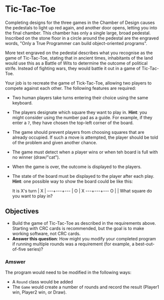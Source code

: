 # Tic-Tac-Toe

Completing designs for the three games in the Chamber of Design causes the pedestals to light up red again, and another door opens, letting you into the final chamber. This chamber has only a single large, broad pedestal. Inscribed on the stone floor in a circle around the pedestal are the engraved words, "Only a True Programmer can build object-oriented programs".

More text engraved on the pedestal describes what you recognise as the game of Tic-Tac-Toe, stating that in ancient times, inhabitants of the land would use this as a Battle of Wits to determine the outcome of political strife. Instead of fighting wars, they would battle it out in a game of Tic-Tac-Toe.

Your job is to recreate the game of Tick-Tac-Toe, allowing two players to compete against each other. The following features are required:

- Two human players take turns entering their choice using the same keyboard.
- The players designate which square they want to play in. **Hint**: you might consider using the number pad as a guide. For example, if they enter a `7`, they have chosen the top-left corner of the board.
- The game should prevent players from choosing squares that are already occupied. If such a move is attempted, the player should be told of the problem and given another chance.
- The game must detect when a player wins or when teh board is full with no winner (draw/"cat").
- When the game is over, the outcome is displayed to the players.
- The state of the board must be displayed to the player after each play. **Hint**: one possible way to show the board could be like this:

    It is X's turn
       | X |
    ---+---+---
       | O | X
    ---+---+---
     O |   |
     What square do you want to play in?

## Objectives

- Build the game of Tic-Tac-Toe as described in the requirements above. Starting with CRC cards is recommended, but the goal is to make working software, not CRC cards.
- **Answer this question**: How might you modify your completed program if running multiple rounds was a requirement (for example, a best-out-of-five series)?

### Amswer

The program would need to be modified in the following ways:

- A `Round` class would be added
- The `Game` would create a number of rounds and record the result (Player1 win, Player2 win, or Draw).